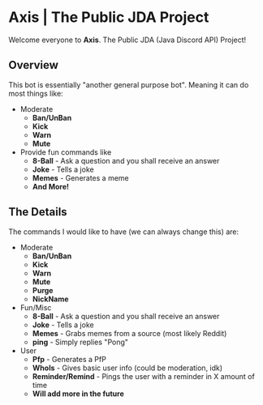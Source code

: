 # Axis | The Public JDA Project
Welcome everyone to **Axis**. The Public JDA (Java Discord API) Project!

## Overview
This bot is essentially "another general purpose bot". Meaning it can do most things like:
- Moderate
  - **Ban/UnBan**
  - **Kick**
  - **Warn**
  - **Mute**
- Provide fun commands like
  - **8-Ball** - Ask a question and you shall receive an answer
  - **Joke** - Tells a joke
  - **Memes** - Generates a meme
  - **And More!**

## The Details
The commands I would like to have (we can always change this) are:
- Moderate
  - **Ban/UnBan**
  - **Kick**
  - **Warn**
  - **Mute**
  - **Purge**
  - **NickName**
- Fun/Misc
  - **8-Ball** - Ask a question and you shall receive an answer
  - **Joke** - Tells a joke
  - **Memes** - Grabs memes from a source (most likely Reddit)
  - **ping** - Simply replies "Pong"
- User
  - **Pfp** - Generates a PfP
  - **WhoIs** - Gives basic user info (could be moderation, idk)
  - **Reminder/Remind** - Pings the user with a reminder in X amount of time
  - **Will add more in the future**
